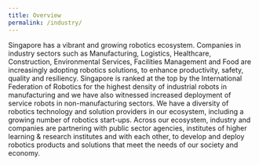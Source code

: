 ```yaml
---
title: Overview
permalink: /industry/
---
```

Singapore has a vibrant and growing robotics ecosystem. Companies in industry sectors such as Manufacturing, Logistics, Healthcare, Construction, Environmental Services, Facilities Management and Food are increasingly adopting robotics solutions, to enhance productivity, safety, quality and resiliency. Singapore is ranked at the top by the International Federation of Robotics for the highest density of industrial robots in manufacturing and we have also witnessed increased deployment of service robots in non-manufacturing sectors. We have a diversity of robotics technology and solution providers in our ecosystem, including a growing number of robotics start-ups. Across our ecosystem, industry and companies are partnering with public sector agencies, institutes of higher learning & research institutes and with each other, to develop and deploy robotics products and solutions that meet the needs of our society and economy.